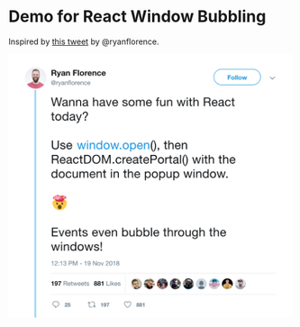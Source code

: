 # Demo for React Window Bubbling

Inspired by [this tweet](https://twitter.com/ryanflorence/status/1064612600317534208) by @ryanflorence.

<img src="src/twitter.png" width="600" />

